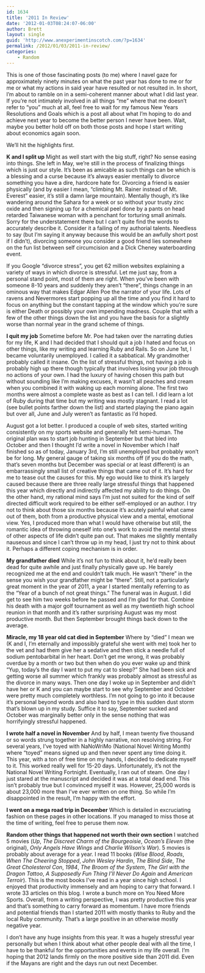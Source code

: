 ```yaml
---
id: 1634
title: '2011 In Review'
date: '2012-01-03T08:24:07-06:00'
author: Brett
layout: single
guid: 'http://www.anexperimentinscotch.com/?p=1634'
permalink: /2012/01/03/2011-in-review/
categories:
    - Random
---
```


This is one of those fascinating posts (to me) where I navel gaze for approximately ninety minutes on what the past year has done to me or for me or what my actions in said year have resulted or not resulted in. In short, I’m about to ramble on in a semi-coherent manner about what I did last year. If you’re not intimately involved in all things “me” where that me doesn’t refer to “you” much at all, feel free to wait for my famous New Years Resolutions and Goals which is a post all about what I’m hoping to do and achieve next year to become the better person I never have been. Wait, maybe you better hold off on both those posts and hope I start writing about economics again soon.

We’ll hit the highlights first.

**K and I split up** Might as well start with the big stuff, right? No sense easing into things. She left in May, we’re still in the process of finalizing things which is just our style. It’s been as amicable as such things can be which is a blessing and a curse because it’s always easier mentally to divorce something you have a dire, hardcore hate for. Divorcing a friend is easier physically (and by easier I mean, “climbing Mt. Rainer instead of Mt. Everest” easier, it’s still a damn large mountain). Mentally though, it’s like wandering around the Sahara for a week or so without your trusty zinc oxide and then signing up for a chemical peel done by a pants on head retarded Taiwanese woman with a penchant for torturing small animals. Sorry for the understatement there but I can’t quite find the words to accurately describe it. Consider it a failing of my authorial talents. Needless to say (but I’m saying it anyway because this would be an awfully short post if I didn’t), divorcing someone you consider a good friend lies somewhere on the fun list between self circumcision and a Dick Cheney waterboarding event.

If you Google “divorce stress”, you get 62 million websites explaining a variety of ways in which divorce is stressful. Let me just say, from a personal stand point, most of them are right. When you’ve been with someone 8-10 years and suddenly they aren’t “there”, things change in an ominous way that makes Edgar Allen Poe the narrator of your life. Lots of ravens and Nevermores start popping up all the time and you find it hard to focus on anything but the constant tapping at the window which you’re sure is either Death or possibly your own impending madness. Couple that with a few of the other things down the list and you have the basis for a slightly worse than normal year in the grand scheme of things.

**I quit my job** Sometime before Mr. Poe had taken over the narrating duties for my life, K and I had decided that I should quit a job I hated and focus on other things, like my writing and learning Ruby and Rails. So on June 1st, I became voluntarily unemployed. I called it a sabbatical. My grandmother probably called it insane. On the list of stressful things, not having a job is probably high up there though typically that involves losing your job through no actions of your own. I had the luxury of having chosen this path but without sounding like I’m making excuses, it wasn’t all peaches and cream when you combined it with waking up each morning alone. The first two months were almost a complete waste as best as I can tell. I did learn a lot of Ruby during that time but my writing was mostly stagnant. I read a lot (see bullet points farther down the list) and started playing the piano again but over all, June and July weren’t as fantastic as I’d hoped.

August got a lot better. I produced a couple of web sites, started writing consistently on my sports website and generally felt semi-human. The original plan was to start job hunting in September but that bled into October and then I thought I’d write a novel in November which I half finished so as of today, January 3rd, I’m still unemployed but probably won’t be for long. My general gauge of taking six months off (if you do the math, that’s seven months but December was special or at least different) is an embarrassingly small list of creative things that came out of it. It’s hard for me to tease out the causes for this. My ego would like to think it’s largely caused because there are three really large stressful things that happened this year which directly and indirectly affected my ability to do things. On the other hand, my rational mind says I’m just not suited for the kind of self directed difficult work required to be either self-employed or an author. I try not to think about those six months because it’s acutely painful what came out of them, both from a productive physical view and a mental, emotional view. Yes, I produced more than what I would have otherwise but still, the romantic idea of throwing oneself into one’s work to avoid the mental stress of other aspects of life didn’t quite pan out. That makes me slightly mentally nauseous and since I can’t throw up in my head, I just try not to think about it. Perhaps a different coping mechanism is in order.

**My grandfather died** While it’s not fun to think about it, he’d really been dead for quite awhile and just finally physically gave up. He barely recognized me at the end and couldn’t talk much. He wasn’t “there” in the sense you wish your grandfather might be “there”. Still, not a particularly great moment in the year of 2011, a year I started mentally referring to as the “Year of a bunch of not great things.” The funeral was in August. I did get to see him two weeks before he passed and I’m glad for that. Combine his death with a major golf tournament as well as my twentieth high school reunion in that month and it’s rather surprising August was my most productive month. But then September brought things back down to the average.

**Miracle, my 18 year old cat died in September** Where by “died” I mean we (K and I, I’m eternally and impossibly grateful she went with me) took her to the vet and had them give her a sedative and then stick a needle full of sodium pentobarbital in her heart. Don’t get me wrong, it was probably overdue by a month or two but then when do you ever wake up and think “Yup, today’s the day I want to put my cat to sleep?” She had been sick and getting worse all summer which frankly was probably almost as stressful as the divorce in many ways. Then one day I woke up in September and didn’t have her or K and you can maybe start to see why September and October were pretty much completely worthless. I’m not going to go into it because it’s personal beyond words and also hard to type in this sudden dust storm that’s blown up in my study. Suffice it to say, September sucked and October was marginally better only in the sense nothing that was horrifyingly stressful happened.

**I wrote half a novel in November** And by half, I mean twenty five thousand or so words strung together in a highly narrative, non resolving string. For several years, I’ve toyed with NaNoWriMo (National Novel Writing Month) where “toyed” means signed up and then never spent any time doing it. This year, with a ton of free time on my hands, I decided to dedicate myself to it. This worked really well for 15-20 days. Unfortunately, it’s not the National Novel Writing Fortnight. Eventually, I ran out of steam. One day I just stared at the manuscript and decided it was at a total dead end. This isn’t probably true but I convinced myself it was. However, 25,000 words is about 23,000 more than I’ve ever written on one thing. So while I’m disappointed in the result, I’m happy with the effort.

**I went on a mega road trip in December** Which is detailed in excruciating fashion on these pages in other locations. If you managed to miss those at the time of writing, feel free to peruse them now.

**Random other things that happened not worth their own section** I watched 5 movies (*Up*, *The Discreet Charm of the Bourgeoisie*, *Ocean’s Eleven* (the original), *Only Angels Have Wings* and *Charlie Wilson’s War*). 5 movies is probably about average for a year. I read 11 books (*Wise Blood*, *Roads*, *When The Cheering Stopped*, *John Wesley Hardin*, *The Blind Side*, *The Great Cholesterol Con*, *1984*, *The Broom of the System*, *The Girl with the Dragon Tattoo*, *A Supposedly Fun Thing I’ll Never Do Again* and *American Terroir*). This is the most books I’ve read in a year since high school. I enjoyed that productivity immensely and am hoping to carry that forward. I wrote 33 articles on this blog. I wrote a bunch more on You Need More Sports. Overall, from a writing perspective, I was pretty productive this year and that’s something to carry forward as momentum. I have more friends and potential friends than I started 2011 with mostly thanks to Ruby and the local Ruby community. That’s a large positive in an otherwise mostly negative year.

I don’t have any huge insights from this year. It was a hugely stressful year personally but when I think about what other people deal with all the time, I have to be thankful for the opportunities and events in my life overall. I’m hoping that 2012 lands firmly on the more positive side than 2011 did. Even if the Mayans are right and the days run out next December.